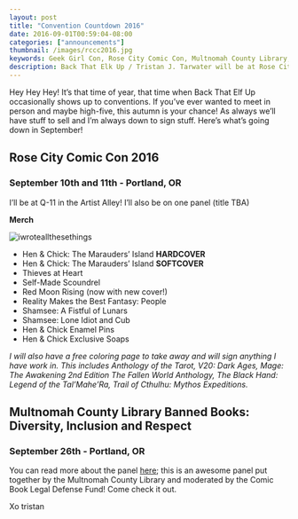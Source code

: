 ```yaml
---
layout: post
title: "Convention Countdown 2016"
date: 2016-09-01T00:59:04-08:00
categories: ["announcements"]
thumbnail: /images/rccc2016.jpg
keywords: Geek Girl Con, Rose City Comic Con, Multnomah County Library, Banned Books, Tristan J. Tarwater
description: Back That Elk Up / Tristan J. Tarwater will be at Rose City Comic Con, Geek Girl Con, and speaking at Multnomah Country Library's 'Banned Books' talk.
---
```

Hey Hey Hey! It’s that time of year, that time when Back That Elf Up occasionally shows up to conventions. If you’ve ever wanted to meet in person and maybe high-five, this autumn is your chance! As always we’ll have stuff to sell and I’m always down to sign stuff. Here’s what’s going down in September!

## Rose City Comic Con 2016

### September 10th and 11th - Portland, OR
I’ll be at Q-11 in the Artist Alley! I’ll also be on one panel (title TBA)

**Merch**

![iwroteallthesethings](/images/iwrotethis.jpg)

- Hen & Chick: The Marauders’ Island **HARDCOVER**
- Hen & Chick: The Marauders’ Island **SOFTCOVER**
- Thieves at Heart 
- Self-Made Scoundrel
- Red Moon Rising (now with new cover!)
- Reality Makes the Best Fantasy: People
- Shamsee: A Fistful of Lunars
- Shamsee: Lone Idiot and Cub
- Hen & Chick Enamel Pins
- Hen & Chick Exclusive Soaps

_I will also have a free coloring page to take away and will sign anything I have work in. This includes Anthology of the Tarot, V20: Dark Ages, Mage: The Awakening 2nd Edition The Fallen World Anthology, The Black Hand: Legend of the Tal’Mahe’Ra, Trail of Cthulhu: Mythos Expeditions._


## Multnomah County Library Banned Books: Diversity, Inclusion and Respect

### September 26th - Portland, OR
You can read more about the panel [here](https://multcolib.org/events/banned-books-diversity-inclusion-respect/62382); this is an awesome panel put together by the Multnomah County Library and moderated by the Comic Book Legal Defense Fund! Come check it out. 


Xo
tristan
